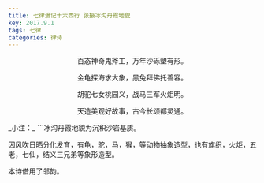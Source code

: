 ```yaml
---
title: 七律漫记十六西行 张掖冰沟丹霞地貌
key: 2017.9.1
tags: 七律
categories: 律诗
---
```


<p align="center">百态神奇鬼斧工，万年沙砾塑有形。
</p>
<p align="center">金龟探海求大象，黑兔拜佛托善容。
</p>
<p align="center">胡驼七女桃园义，战马三军火炬明。
</p>
<p align="center">天造美观好故事，古今长颂都灵通。
</p>
_小注：_
```冰沟丹霞地貌为沉积沙岩基质。

因风吹日晒分化发育，有龟，驼，马，猴，等动物抽象造型，也有旗织，火炬，五老，七仙，结义三兄弟等象形造型。

本诗借用了邻韵。

```